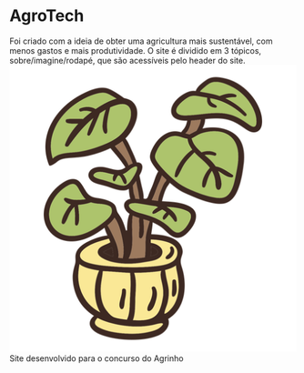 # AgroTech
Foi criado com a ideia de obter uma agricultura mais sustentável, com menos gastos e mais produtividade.
O site é dividido em 3 tópicos, sobre/imagine/rodapé, que são acessíveis pelo header do site.
![AgroTech](fda4845594941dfc5ada0e952cc3021d-ilustracao-da-planta-potus.webp)
Site desenvolvido para o concurso do Agrinho
